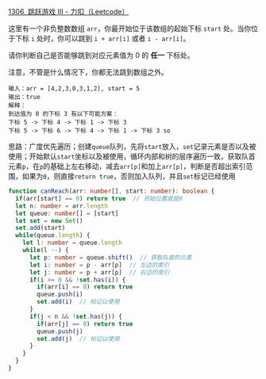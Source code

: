 [1306. 跳跃游戏 III - 力扣（Leetcode）](https://leetcode.cn/problems/jump-game-iii/description/)

这里有一个非负整数数组 `arr`，你最开始位于该数组的起始下标 `start` 处。当你位于下标 `i` 处时，你可以跳到 `i + arr[i]` 或者 `i - arr[i]`。

请你判断自己是否能够跳到对应元素值为 0 的 **任一** 下标处。

注意，不管是什么情况下，你都无法跳到数组之外。

```
输入：arr = [4,2,3,0,3,1,2], start = 5
输出：true
解释：
到达值为 0 的下标 3 有以下可能方案： 
下标 5 -> 下标 4 -> 下标 1 -> 下标 3 
下标 5 -> 下标 6 -> 下标 4 -> 下标 1 -> 下标 3 so
```

思路：广度优先遍历；创建`queue`队列，先将`start`放入，`set`记录元素是否以及被使用；开始默认`start`坐标以及被使用，循环内部和树的层序遍历一致，获取队首元素`p`，在`p`的基础上左右移动，减去`arr[p]`和加上`arr[p]`，判断是否超出索引范围，如果为`0`，则直接`return true`，否则加入队列，并且`set`标记已经使用

```typescript
function canReach(arr: number[], start: number): boolean {
  if(arr[start] == 0) return true  // 开始位置就是0
  let n: number = arr.length
  let queue: number[] = [start]
  let set = new Set()
  set.add(start)
  while(queue.length) {
    let l: number = queue.length
    while(l --) {
      let p: number = queue.shift()  // 获取队首的元素
      let i: number = p - arr[p]  // 左边的索引
      let j: number = p + arr[p]  // 右边的索引
      if(i >= 0 && !set.has(i)) {
        if(arr[i] == 0) return true
        queue.push(i)
        set.add(i)  // 标记以使用
      }
      if(j < n && !set.has(j)) {
        if(arr[j] == 0) return true
        queue.push(j)
        set.add(j)  // 标记以使用
      }
    }
  }
}
```


